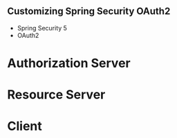 ## Customizing Spring Security OAuth2 

- Spring Security 5
- OAuth2

# Authorization Server

# Resource Server

# Client